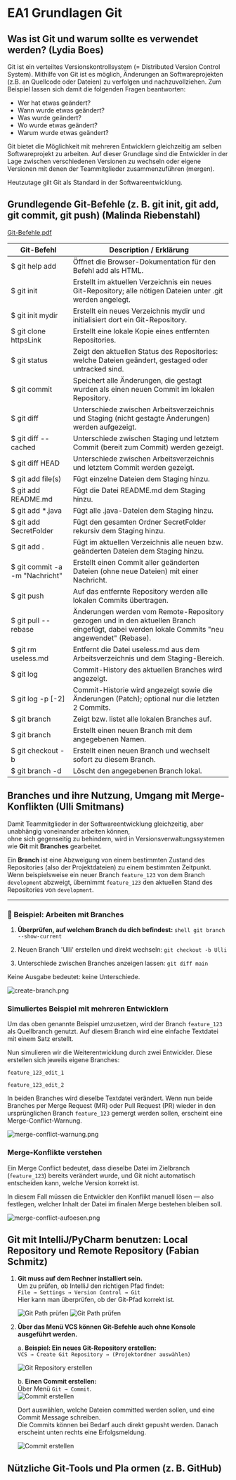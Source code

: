 # EA1 Grundlagen Git

## Was ist Git und warum sollte es verwendet werden? (Lydia Boes)
Git ist ein verteiltes Versionskontrollsystem (= Distributed Version Control System). Mithilfe von Git ist es möglich, Änderungen an Softwareprojekten (z.B. an Quellcode oder Dateien) zu verfolgen und nachzuvollziehen. Zum Beispiel lassen sich damit die folgenden Fragen beantworten:
- Wer hat etwas geändert?
- Wann wurde etwas geändert?
- Was wurde geändert?
- Wo wurde etwas geändert?
- Warum wurde etwas geändert?

Git bietet die Möglichkeit mit mehreren Entwicklern gleichzeitig am selben Softwareprojekt zu arbeiten. Auf dieser Grundlage sind die Entwickler in der Lage zwischen verschiedenen Versionen zu wechseln oder eigene Versionen mit denen der Teammitglieder zusammenzuführen (mergen).

Heutzutage gilt Git als Standard in der Softwareentwicklung. 

## Grundlegende Git-Befehle (z. B. git init, git add, git commit, git push) (Malinda Riebenstahl)
[Git-Befehle.pdf](https://github.com/user-attachments/files/22888931/Git-Befehle.pdf)

| Git-Befehl | Description / Erklärung |
| --- | --- |
|$ git help add	| Öffnet die Browser-Dokumentation für den Befehl add als HTML.|
|$ git init	| Erstellt im aktuellen Verzeichnis ein neues Git-Repository; alle nötigen Dateien unter .git werden angelegt.|
|$ git init mydir	| Erstellt ein neues Verzeichnis mydir und initialisiert dort ein Git-Repository. |
|$ git clone httpsLink | Erstellt eine lokale Kopie eines entfernten Repositories. |
|$ git status	| Zeigt den aktuellen Status des Repositories: welche Dateien geändert, gestaged oder untracked sind. |
|$ git commit	| Speichert alle Änderungen, die gestagt wurden als einen neuen Commit im lokalen Repository. |
|$ git diff | Unterschiede zwischen Arbeitsverzeichnis und Staging (nicht gestagte Änderungen) werden aufgezeigt. |
|$ git diff --cached	| Unterschiede zwischen Staging und letztem Commit (bereit zum Commit) werden gezeigt. |
|$ git diff HEAD	| Unterschiede zwischen Arbeitsverzeichnis und letztem Commit werden gezeigt. |
|$ git add file(s)	| Fügt einzelne Dateien dem Staging hinzu. |
|$ git add README.md	| Fügt die Datei README.md dem Staging hinzu. |
|$ git add *.java	| Fügt alle .java-Dateien dem Staging hinzu. |
|$ git add SecretFolder |	Fügt den gesamten Ordner SecretFolder rekursiv dem Staging hinzu. |
|$ git add .	| Fügt im aktuellen Verzeichnis alle neuen bzw. geänderten Dateien dem Staging hinzu. |
|$ git commit -a -m "Nachricht"	| Erstellt einen Commit aller geänderten Dateien (ohne neue Dateien) mit einer Nachricht. |
|$ git push <repository>	| Auf das entfernte Repository werden alle lokalen Commits übertragen. |
|$ git pull --rebase <remote> <branch>	| Änderungen werden vom Remote-Repository gezogen und in den aktuellen Branch eingefügt, dabei werden lokale Commits "neu angewendet" (Rebase).|
|$ git rm useless.md	| Entfernt die Datei useless.md aus dem Arbeitsverzeichnis und dem Staging-Bereich. |
|$ git log	| Commit-History des aktuellen Branches wird angezeigt.|
|$ git log -p [-2]	| Commit-Historie wird angezeigt sowie die Änderungen (Patch); optional nur die letzten 2 Commits.|
|$ git branch	| Zeigt bzw. listet alle lokalen Branches auf. |
|$ git branch <branch name>	| Erstellt einen neuen Branch mit dem angegebenen Namen.|
|$ git checkout -b <branch name>	| Erstellt einen neuen Branch und wechselt sofort zu diesem Branch.|
|$ git branch -d <branch name>	| Löscht den angegebenen Branch lokal.|


## Branches und ihre Nutzung, Umgang mit Merge-Konflikten (Ulli Smitmans)

Damit Teammitglieder in der Softwareentwicklung gleichzeitig, aber unabhängig voneinander arbeiten können,  
ohne sich gegenseitig zu behindern, wird in Versionsverwaltungssystemen wie **Git** mit **Branches** gearbeitet.

Ein **Branch** ist eine Abzweigung von einem bestimmten Zustand des Repositories (also der Projektdateien) zu einem bestimmten Zeitpunkt.  
Wenn beispielsweise ein neuer Branch `feature_123` von dem Branch `development` abzweigt, übernimmt `feature_123` den aktuellen Stand des Repositories von `development`.

---

### 🔧 Beispiel: Arbeiten mit Branches

1. **Überprüfen, auf welchem Branch du dich befindest:**
   ```shell git branch --show-current```

2. Neuen Branch 'Ulli' erstellen und direkt wechseln:
   ```git checkout -b Ulli```

3. Unterschiede zwischen Branches anzeigen lassen:
   ```git diff main```

Keine Ausgabe bedeutet: keine Unterschiede.

![create-branch.png](assets/create-branch.png)


### Simuliertes Beispiel mit mehreren Entwicklern

Um das oben genannte Beispiel umzusetzen, wird der Branch `feature_123` als Quellbranch genutzt.
Auf diesem Branch wird eine einfache Textdatei mit einem Satz erstellt.

Nun simulieren wir die Weiterentwicklung durch zwei Entwickler.
Diese erstellen sich jeweils eigene Branches:

`feature_123_edit_1`

`feature_123_edit_2`

In beiden Branches wird dieselbe Textdatei verändert.
Wenn nun beide Branches per Merge Request (MR) oder Pull Request (PR) wieder in den ursprünglichen Branch `feature_123` gemergt werden sollen,
erscheint eine Merge-Conflict-Warnung.

![merge-conflict-warnung.png](assets/merge-conflict-warnung.png)


### Merge-Konflikte verstehen

Ein Merge Conflict bedeutet, dass dieselbe Datei im Zielbranch (`feature_123`) bereits verändert wurde,
und Git nicht automatisch entscheiden kann, welche Version korrekt ist.

In diesem Fall müssen die Entwickler den Konflikt manuell lösen — also festlegen,
welcher Inhalt der Datei im finalen Merge bestehen bleiben soll.

![merge-conflict-aufoesen.png](assets/merge-conflict-aufoesen.png)



## Git mit IntelliJ/PyCharm benutzen: Local Repository und Remote Repository (Fabian Schmitz)
1. **Git muss auf dem Rechner installiert sein.**  
   Um zu prüfen, ob IntelliJ den richtigen Pfad findet:  
   `File → Settings → Version Control → Git`  
   Hier kann man überprüfen, ob der Git-Pfad korrekt ist.

   ![Git Path prüfen](assets/Settings_Menu_IntelliJ.png)
   ![Git Path prüfen](assets/Git_Path_IntelliJ.png)
   
2. **Über das Menü VCS können Git-Befehle auch ohne Konsole ausgeführt werden.**

   a. **Beispiel: Ein neues Git-Repository erstellen:**  
   `VCS → Create Git Repository → (Projektordner auswählen)`

   ![Git Repository erstellen](assets/Create_Git_Repo_IntelliJ.png)

   b. **Einen Commit erstellen:**  
   Über Menü `Git → Commit`.  
   ![Commit erstellen](assets/Commit_IntelliJ1.png)

   Dort auswählen, welche Dateien committed werden sollen, und eine Commit Message schreiben.  
   Die Commits können bei Bedarf auch direkt gepusht werden. Danach erscheint unten rechts eine Erfolgsmeldung.

   ![Commit erstellen](assets/Commit_IntelliJ2.png)


## Nützliche Git-Tools und Pla ormen (z. B. GitHub) 
